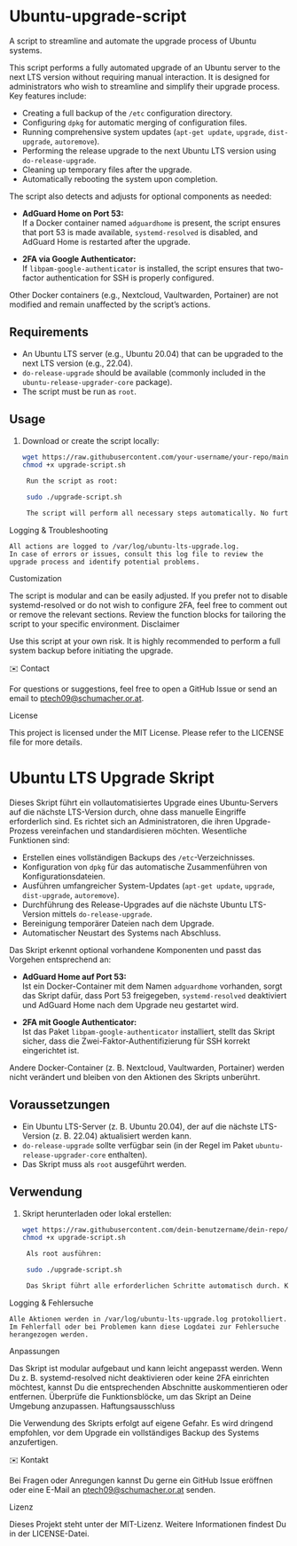 # Ubuntu-upgrade-script
A script to streamline and automate the upgrade process of Ubuntu systems.

This script performs a fully automated upgrade of an Ubuntu server to the next LTS version without requiring manual interaction. It is designed for administrators who wish to streamline and simplify their upgrade process. Key features include:

- Creating a full backup of the `/etc` configuration directory.
- Configuring `dpkg` for automatic merging of configuration files.
- Running comprehensive system updates (`apt-get update`, `upgrade`, `dist-upgrade`, `autoremove`).
- Performing the release upgrade to the next Ubuntu LTS version using `do-release-upgrade`.
- Cleaning up temporary files after the upgrade.
- Automatically rebooting the system upon completion.

The script also detects and adjusts for optional components as needed:

- **AdGuard Home on Port 53:**  
  If a Docker container named `adguardhome` is present, the script ensures that port 53 is made available, `systemd-resolved` is disabled, and AdGuard Home is restarted after the upgrade.

- **2FA via Google Authenticator:**  
  If `libpam-google-authenticator` is installed, the script ensures that two-factor authentication for SSH is properly configured.

Other Docker containers (e.g., Nextcloud, Vaultwarden, Portainer) are not modified and remain unaffected by the script’s actions.

## Requirements

- An Ubuntu LTS server (e.g., Ubuntu 20.04) that can be upgraded to the next LTS version (e.g., 22.04).
- `do-release-upgrade` should be available (commonly included in the `ubuntu-release-upgrader-core` package).
- The script must be run as `root`.

## Usage

1. Download or create the script locally:
   ```bash
   wget https://raw.githubusercontent.com/your-username/your-repo/main/upgrade-script.sh
   chmod +x upgrade-script.sh

    Run the script as root:

    sudo ./upgrade-script.sh

    The script will perform all necessary steps automatically. No further input is required.

Logging & Troubleshooting

    All actions are logged to /var/log/ubuntu-lts-upgrade.log.
    In case of errors or issues, consult this log file to review the upgrade process and identify potential problems.

Customization

The script is modular and can be easily adjusted. If you prefer not to disable systemd-resolved or do not wish to configure 2FA, feel free to comment out or remove the relevant sections. Review the function blocks for tailoring the script to your specific environment.
Disclaimer

Use this script at your own risk. It is highly recommended to perform a full system backup before initiating the upgrade.

✉️ Contact

For questions or suggestions, feel free to open a GitHub Issue or send an email to ptech09@schumacher.or.at.

License

This project is licensed under the MIT License. Please refer to the LICENSE file for more details.



# Ubuntu LTS Upgrade Skript

Dieses Skript führt ein vollautomatisiertes Upgrade eines Ubuntu-Servers auf die nächste LTS-Version durch, ohne dass manuelle Eingriffe erforderlich sind. Es richtet sich an Administratoren, die ihren Upgrade-Prozess vereinfachen und standardisieren möchten. Wesentliche Funktionen sind:

- Erstellen eines vollständigen Backups des `/etc`-Verzeichnisses.
- Konfiguration von `dpkg` für das automatische Zusammenführen von Konfigurationsdateien.
- Ausführen umfangreicher System-Updates (`apt-get update`, `upgrade`, `dist-upgrade`, `autoremove`).
- Durchführung des Release-Upgrades auf die nächste Ubuntu LTS-Version mittels `do-release-upgrade`.
- Bereinigung temporärer Dateien nach dem Upgrade.
- Automatischer Neustart des Systems nach Abschluss.

Das Skript erkennt optional vorhandene Komponenten und passt das Vorgehen entsprechend an:

- **AdGuard Home auf Port 53:**  
  Ist ein Docker-Container mit dem Namen `adguardhome` vorhanden, sorgt das Skript dafür, dass Port 53 freigegeben, `systemd-resolved` deaktiviert und AdGuard Home nach dem Upgrade neu gestartet wird.

- **2FA mit Google Authenticator:**  
  Ist das Paket `libpam-google-authenticator` installiert, stellt das Skript sicher, dass die Zwei-Faktor-Authentifizierung für SSH korrekt eingerichtet ist.

Andere Docker-Container (z. B. Nextcloud, Vaultwarden, Portainer) werden nicht verändert und bleiben von den Aktionen des Skripts unberührt.

## Voraussetzungen

- Ein Ubuntu LTS-Server (z. B. Ubuntu 20.04), der auf die nächste LTS-Version (z. B. 22.04) aktualisiert werden kann.
- `do-release-upgrade` sollte verfügbar sein (in der Regel im Paket `ubuntu-release-upgrader-core` enthalten).
- Das Skript muss als `root` ausgeführt werden.

## Verwendung

1. Skript herunterladen oder lokal erstellen:
   ```bash
   wget https://raw.githubusercontent.com/dein-benutzername/dein-repo/main/upgrade-script.sh
   chmod +x upgrade-script.sh

    Als root ausführen:

    sudo ./upgrade-script.sh

    Das Skript führt alle erforderlichen Schritte automatisch durch. Kein weiterer Eingriff ist nötig.

Logging & Fehlersuche

    Alle Aktionen werden in /var/log/ubuntu-lts-upgrade.log protokolliert.
    Im Fehlerfall oder bei Problemen kann diese Logdatei zur Fehlersuche herangezogen werden.

Anpassungen

Das Skript ist modular aufgebaut und kann leicht angepasst werden. Wenn Du z. B. systemd-resolved nicht deaktivieren oder keine 2FA einrichten möchtest, kannst Du die entsprechenden Abschnitte auskommentieren oder entfernen. Überprüfe die Funktionsblöcke, um das Skript an Deine Umgebung anzupassen.
Haftungsausschluss

Die Verwendung des Skripts erfolgt auf eigene Gefahr. Es wird dringend empfohlen, vor dem Upgrade ein vollständiges Backup des Systems anzufertigen.

✉️ Kontakt

Bei Fragen oder Anregungen kannst Du gerne ein GitHub Issue eröffnen oder eine E-Mail an ptech09@schumacher.or.at senden.

Lizenz

Dieses Projekt steht unter der MIT-Lizenz. Weitere Informationen findest Du in der LICENSE-Datei.
